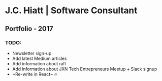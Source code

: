 # J.C. Hiatt | Software Consultant
## Portfolio - 2017

### TODO:
* Newsletter sign-up
* Add latest Medium articles
* Add information about rafl
* Add information about JXN Tech Entrepreneurs Meetup + Slack signup
* ~Re-write in React~ :fire: